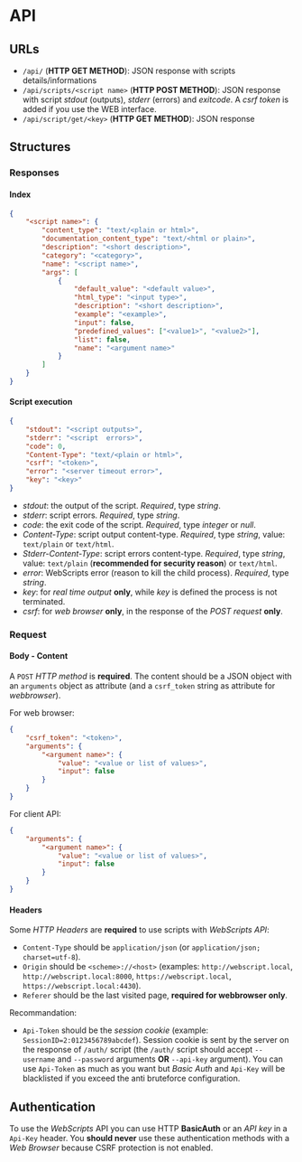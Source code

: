# API

## URLs

 - `/api/` (**HTTP GET METHOD**): JSON response with scripts details/informations
 - `/api/scripts/<script name>` (**HTTP POST METHOD**): JSON response with script *stdout* (outputs), *stderr* (errors) and *exitcode*. A *csrf token* is added if you use the WEB interface.
 - `/api/script/get/<key>` (**HTTP GET METHOD**): JSON response 

## Structures

### Responses

#### Index

```json
{
	"<script name>": {
		"content_type": "text/<plain or html>", 
		"documentation_content_type": "text/<html or plain>", 
		"description": "<short description>", 
		"category": "<category>", 
		"name": "<script name>", 
		"args": [
			{
				"default_value": "<default value>", 
				"html_type": "<input type>", 
				"description": "<short description>", 
				"example": "<example>", 
				"input": false, 
				"predefined_values": ["<value1>", "<value2>"], 
				"list": false, 
				"name": "<argument name>"
			}
		]
	}
}
```

#### Script execution

```json
{
	"stdout": "<script outputs>", 
	"stderr": "<script  errors>", 
	"code": 0, 
	"Content-Type": "text/<plain or html>", 
	"csrf": "<token>", 
	"error": "<server timeout error>",
	"key": "<key>"
}
```

 - *stdout*: the output of the script. *Required*, type *string*.
 - *stderr*: script errors. *Required*, type *string*.
 - *code*: the exit code of the script. *Required*, type *integer* or *null*.
 - *Content-Type*: script output content-type. *Required*, type *string*, value: `text/plain` or `text/html`.
 - *Stderr-Content-Type*: script errors content-type. *Required*, type *string*, value: `text/plain` (**recommended for security reason**) or `text/html`.
 - *error*: WebScripts error (reason to kill the child process). *Required*, type *string*.
 - *key*: for *real time output* **only**, while *key* is defined the process is not terminated.
 - *csrf*: for *web browser* **only**, in the response of the *POST request* **only**.

### Request

#### Body - Content

A `POST` *HTTP method* is **required**. The content should be a JSON object with an `arguments` object as attribute (and a `csrf_token` string as attribute for *webbrowser*).

For web browser:
```json
{
	"csrf_token": "<token>",
	"arguments": {
		"<argument name>": {
			"value": "<value or list of values>",
			"input": false
		}
	}
}
```

For client API:
```json
{
	"arguments": {
		"<argument name>": {
			"value": "<value or list of values>",
			"input": false
		}
	}
}
```

#### Headers

Some *HTTP Headers* are **required** to use scripts with *WebScripts API*:

 - `Content-Type` should be `application/json` (or `application/json; charset=utf-8`).
 - `Origin` should be `<scheme>://<host>` (examples: `http://webscript.local`, `http://webscript.local:8000`, `https://webscript.local`, `https://webscript.local:4430`).
 - `Referer` should be the last visited page, **required for webbrowser only**.

Recommandation:

 - `Api-Token` should be the *session cookie* (example: `SessionID=2:0123456789abcdef`). Session cookie is sent by the server on the response of `/auth/` script (the `/auth/` script should accept `--username` and `--password` arguments **OR** `--api-key` argument). You can use `Api-Token` as much as you want but *Basic Auth* and `Api-Key` will be blacklisted if you exceed the anti bruteforce configuration.

## Authentication

To use the *WebScripts* API you can use HTTP **BasicAuth** or an *API key* in a `Api-Key` header.
You **should never** use these authentication methods with a *Web Browser* because CSRF protection is not enabled.

